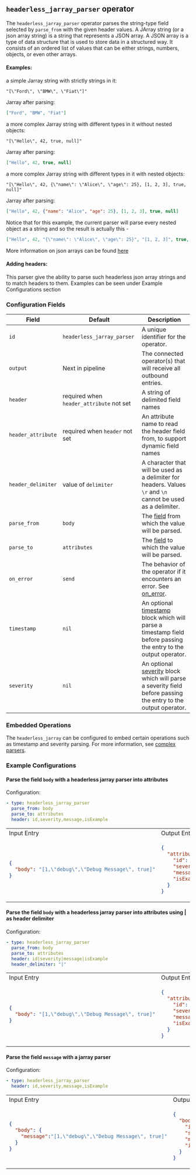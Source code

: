 ## `headerless_jarray_parser` operator

The `headerless_jarray_parser` operator parses the string-type field selected by `parse_from` with the given header values.
A JArray string (or a json array string) is a string that represents a JSON array. A JSON array is a type of data structure that is used to store data in a structured way. It consists of an ordered list of values that can be either strings, numbers, objects, or even other arrays.
#### Examples:
a simple Jarray string with strictly strings in it:
```
"[\"Ford\", \"BMW\", \"Fiat\"]"
```

Jarray after parsing:
```json
["Ford", "BMW", "Fiat"]
```

a more complex Jarray string with different types in it without nested objects:
```
"[\"Hello\", 42, true, null]"
```

Jarray after parsing:
```json
["Hello", 42, true, null]
```

a more complex Jarray string with different types in it with nested objects:
```
"[\"Hello\", 42, {\"name\": \"Alice\", \"age\": 25}, [1, 2, 3], true, null]"
```

Jarray after parsing:
```json
["Hello", 42, {"name": "Alice", "age": 25}, [1, 2, 3], true, null]
```

Notice that for this example, the current parser will parse every nested object as a string and so the result is actually this - 
```json
["Hello", 42, "{\"name\": \"Alice\", \"age\": 25}", "[1, 2, 3]", true, null]
```

More information on json arrays can be found [here](https://json-schema.org/understanding-json-schema/reference/array)

#### Adding headers:
This parser give the ability to parse such headerless json array strings and to match headers to them. Examples can be seen under Example Configurations section


### Configuration Fields

| Field              | Default                                  | Description                                                                                                                                       |
|--------------------|------------------------------------------|---------------------------------------------------------------------------------------------------------------------------------------------------|
| `id`               | `headerless_jarray_parser`                             | A unique identifier for the operator.                                                                                                             |
| `output`           | Next in pipeline                         | The connected operator(s) that will receive all outbound entries.                                                                                 |
| `header`           | required when `header_attribute` not set | A string of delimited field names                                                                                                                 |
| `header_attribute` | required when `header` not set           | An attribute name to read the header field from, to support dynamic field names                                                                   |
| `header_delimiter` | value of `delimiter`                     | A character that will be used as a delimiter for headers. Values `\r` and `\n` cannot be used as a delimiter.                                       |
| `parse_from`       | `body`                                   | The [field](../types/field.md) from which the value will be parsed.                                                                               |
| `parse_to`         | `attributes`                             | The [field](../types/field.md) to which the value will be parsed.                                                                                 |
| `on_error`         | `send`                                   | The behavior of the operator if it encounters an error. See [on_error](../types/on_error.md).                                                     |
| `timestamp`        | `nil`                                    | An optional [timestamp](../types/timestamp.md) block which will parse a timestamp field before passing the entry to the output operator.          |
| `severity`         | `nil`                                    | An optional [severity](../types/severity.md) block which will parse a severity field before passing the entry to the output operator.             |

### Embedded Operations

The `headerless_jarray` can be configured to embed certain operations such as timestamp and severity parsing. For more information, see [complex parsers](../types/parsers.md#complex-parsers).

### Example Configurations

#### Parse the field `body` with a headerless jarray parser into attributes

Configuration:

```yaml
- type: headerless_jarray_parser
  parse_from: body
  parse_to: attributes
  header: id,severity,message,isExample
```

<table>
<tr><td> Input Entry </td> <td> Output Entry </td></tr>
<tr>
<td>

```json
{
  "body": "[1,\"debug\",\"Debug Message\", true]"
}
```

</td>
<td>

```json
{
  "attributes": {
    "id": 1,
    "severity": "debug",
    "message": "Debug Message",
    "isExample": true
  }
}
```

</td>
</tr>
</table>

#### Parse the field `body` with a headerless jarray parser into attributes using | as header delimiter

Configuration:

```yaml
- type: headerless_jarray_parser
  parse_from: body
  parse_to: attributes
  header: id|severity|message|isExample
  header_delimiter: "|"
```

<table>
<tr><td> Input Entry </td> <td> Output Entry </td></tr>
<tr>
<td>

```json
{
  "body": "[1,\"debug\",\"Debug Message\", true]"
}
```

</td>
<td>

```json
{
  "attributes": {
    "id": 1,
    "severity": "debug",
    "message": "Debug Message",
    "isExample": true
  }
}
```

</td>
</tr>
</table>

#### Parse the field `message` with a jarray parser

Configuration:

```yaml
- type: headerless_jarray_parser
  header: id,severity,message,isExample
```

<table>
<tr><td> Input Entry </td> <td> Output Entry </td></tr>
<tr>
<td>

```json
{
  "body": {
    "message":"[1,\"debug\",\"Debug Message\", true]"
  }
}
```

</td>
<td>

```json
{
  "body": {
    "id": 1,
    "severity": "debug",
    "message": "Debug Message",
    "isExample": true
  }
}
```

</td>
</tr>
</table>